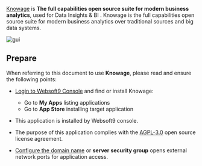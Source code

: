 [Knowage](https://www.knowage-suite.com/site/) is **The full capabilities open source suite for modern business analytics**, used for Data Insights & BI . Knowage is the full capabilities open source suite for modern business analytics over traditional sources and big data systems.


![gui](https://libs.websoft9.com/Websoft9/DocsPicture/en/knowage/knowage-gui-websoft9.png)


## Prepare

When referring to this document to use **Knowage**, please read and ensure the following points:

- [Login to Websoft9 Console](./login-console) and find or install Knowage:
  - Go to **My Apps** listing applications 
  - Go to **App Store** installing target application

- This application is installed by Websoft9 console.


- The purpose of this application complies with the [AGPL-3.0](https://opensource.org/licenses/AGPL-3.0) open source license agreement.


- [Configure the domain name](./domain-set) or **server security group** opens external network ports for application access.